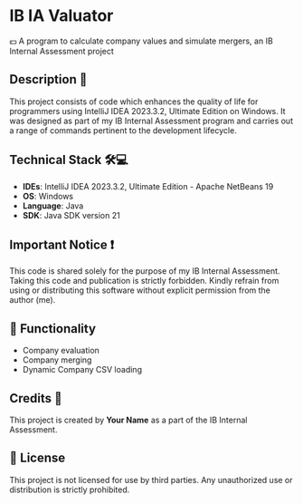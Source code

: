# IB IA Valuator
💵 A program to calculate company values and simulate mergers, an IB Internal Assessment project

## Description 📕

This project consists of code which enhances the quality of life for programmers using IntelliJ IDEA 2023.3.2, Ultimate Edition on Windows. It was designed as part of my IB Internal Assessment program and carries out a range of commands pertinent to the development lifecycle.

## Technical Stack 🛠️💻

- **IDEs**: IntelliJ IDEA 2023.3.2, Ultimate Edition - Apache NetBeans 19
- **OS**: Windows
- **Language**: Java
- **SDK**: Java SDK version 21

## Important Notice ❗

This code is shared solely for the purpose of my IB Internal Assessment. Taking this code and publication is strictly forbidden. Kindly refrain from using or distributing this software without explicit permission from the author (me).

## 🎉 Functionality

- Company evaluation
- Company merging
- Dynamic Company CSV loading

## Credits 📝

This project is created by **Your Name** as a part of the IB Internal Assessment.

## 📃 License

This project is not licensed for use by third parties. Any unauthorized use or distribution is strictly prohibited.